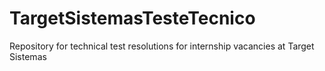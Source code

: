 # TargetSistemasTesteTecnico
Repository for technical test resolutions for internship vacancies at Target Sistemas
